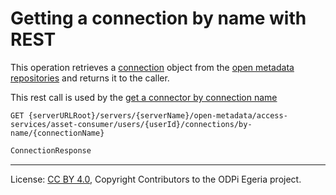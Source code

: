 <!-- SPDX-License-Identifier: CC-BY-4.0 -->
<!-- Copyright Contributors to the ODPi Egeria project. -->

# Getting a connection by name with REST

This operation retrieves a [connection](../../../../../frameworks/open-connector-framework/docs/concepts/connection.md) object
from the [open metadata repositories](../../../../../repository-services/docs/open-metadata-repository.md)
and returns it to the caller.


This rest call is used by the [get a connector by connection name](../../../asset-consumer-client/docs/user/java-client/get-connector-by-name-with-java.md)

```
GET {serverURLRoot}/servers/{serverName}/open-metadata/access-services/asset-consumer/users/{userId}/connections/by-name/{connectionName}
```

```java
ConnectionResponse 
```

----
License: [CC BY 4.0](https://creativecommons.org/licenses/by/4.0/),
Copyright Contributors to the ODPi Egeria project.